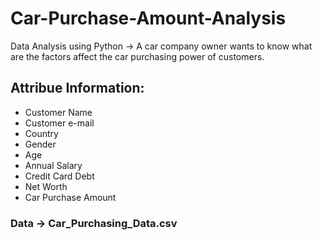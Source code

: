# Car-Purchase-Amount-Analysis
Data Analysis using Python -> A car company owner wants to know what are the factors affect the car purchasing power of customers.

## Attribue Information:
- Customer Name
- Customer e-mail
- Country
- Gender
- Age
- Annual Salary
- Credit Card Debt
- Net Worth
- Car Purchase Amount

### Data -> Car_Purchasing_Data.csv
